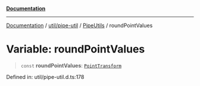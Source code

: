 [**Documentation**](../../../../../index.md)

***

[Documentation](../../../../../index.md) / [util/pipe-util](../../../index.md) / [PipeUtils](../index.md) / roundPointValues

# Variable: roundPointValues

> `const` **roundPointValues**: [`PointTransform`](../type-aliases/PointTransform.md)

Defined in: util/pipe-util.d.ts:178
